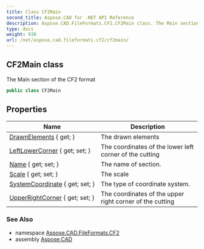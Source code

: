 ```yaml
---
title: Class CF2Main
second_title: Aspose.CAD for .NET API Reference
description: Aspose.CAD.FileFormats.CF2.CF2Main class. The Main section of the CF2 format
type: docs
weight: 930
url: /net/aspose.cad.fileformats.cf2/cf2main/
---
```

## CF2Main class

The Main section of the CF2 format

```csharp
public class CF2Main
```

## Properties

| Name | Description |
| --- | --- |
| [DrawnElements](../../aspose.cad.fileformats.cf2/cf2main/drawnelements/) { get; } | The drawn elements |
| [LeftLowerCorner](../../aspose.cad.fileformats.cf2/cf2main/leftlowercorner/) { get; set; } | The coordinates of the lower left corner of the cutting |
| [Name](../../aspose.cad.fileformats.cf2/cf2main/name/) { get; set; } | The name of section. |
| [Scale](../../aspose.cad.fileformats.cf2/cf2main/scale/) { get; set; } | The scale |
| [SystemCoordinate](../../aspose.cad.fileformats.cf2/cf2main/systemcoordinate/) { get; set; } | The type of coordinate system. |
| [UpperRightCorner](../../aspose.cad.fileformats.cf2/cf2main/upperrightcorner/) { get; set; } | The coordinates of the upper right corner of the cutting |

### See Also

* namespace [Aspose.CAD.FileFormats.CF2](../../aspose.cad.fileformats.cf2/)
* assembly [Aspose.CAD](../../)


